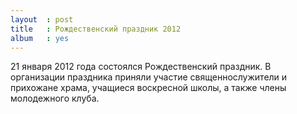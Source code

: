 ```yaml
---
layout  : post
title   : Рождественский праздник 2012
album   : yes
---
```

21 января 2012 года состоялся Рождественский праздник. В организации праздника приняли участие священнослужители и прихожане храма, учащиеся воскресной школы, а также члены молодежного клуба.
